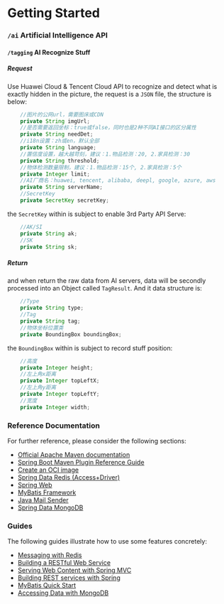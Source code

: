 # Getting Started

### `/ai` Artificial Intelligence API 
#### `/tagging` AI Recognize Stuff
##### Request
Use Huawei Cloud & Tencent Cloud API to recognize and detect what is exactly hidden in the picture, the request is a `JSON` file, the structure is below:
```java
    //图片的公网url，需要图床或CDN
    private String imgUrl;
    //是否需要返回坐标：true或false，同时也是2种不同AI接口的区分属性
    private String needDet;
    //i18n设置：zh或en，默认全部
    private String language;
    //置信度设置，越大越苛刻，建议：1.物品检测：20, 2.家具检测：30
    private String threshold;
    //物体检测数量限制，建议：1.物品检测：15个, 2.家具检测：5个
    private Integer limit;
    //AI厂商名：huawei, tencent, alibaba, deepl, google, azure, aws
    private String serverName;
    //SecretKey
    private SecretKey secretKey;
```
the `SecretKey` within is subject to enable 3rd Party API Serve:
```java
    //AK/SI
    private String ak;
    //SK
    private String sk;
```
##### Return
and when return the raw data from AI servers, data will be secondly processed into an Object called `TagResult`.
And it data structure is: 
```java
    //Type
    private String type;
    //Tag
    private String tag;
    //物体坐标位置类
    private BoundingBox boundingBox;
```
the `BoundingBox` within is subject to record stuff position:
```java
    //高度
    private Integer height;
    //左上角x距离
    private Integer topLeftX;
    //左上角y距离
    private Integer topLeftY;
    //宽度
    private Integer width;
```
### Reference Documentation

For further reference, please consider the following sections:

* [Official Apache Maven documentation](https://maven.apache.org/guides/index.html)
* [Spring Boot Maven Plugin Reference Guide](https://docs.spring.io/spring-boot/docs/2.6.13/maven-plugin/reference/html/)
* [Create an OCI image](https://docs.spring.io/spring-boot/docs/2.6.13/maven-plugin/reference/html/#build-image)
* [Spring Data Redis (Access+Driver)](https://docs.spring.io/spring-boot/docs/2.6.13/reference/htmlsingle/#data.nosql.redis)
* [Spring Web](https://docs.spring.io/spring-boot/docs/2.6.13/reference/htmlsingle/#web)
* [MyBatis Framework](https://mybatis.org/spring-boot-starter/mybatis-spring-boot-autoconfigure/)
* [Java Mail Sender](https://docs.spring.io/spring-boot/docs/2.6.13/reference/htmlsingle/#io.email)
* [Spring Data MongoDB](https://docs.spring.io/spring-boot/docs/2.6.13/reference/htmlsingle/#data.nosql.mongodb)

### Guides

The following guides illustrate how to use some features concretely:

* [Messaging with Redis](https://spring.io/guides/gs/messaging-redis/)
* [Building a RESTful Web Service](https://spring.io/guides/gs/rest-service/)
* [Serving Web Content with Spring MVC](https://spring.io/guides/gs/serving-web-content/)
* [Building REST services with Spring](https://spring.io/guides/tutorials/rest/)
* [MyBatis Quick Start](https://github.com/mybatis/spring-boot-starter/wiki/Quick-Start)
* [Accessing Data with MongoDB](https://spring.io/guides/gs/accessing-data-mongodb/)

